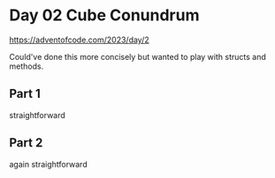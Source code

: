 # Day 02 Cube Conundrum
https://adventofcode.com/2023/day/2

Could've done this more concisely but wanted to play with structs and methods.

## Part 1

straightforward

## Part 2

again straightforward
